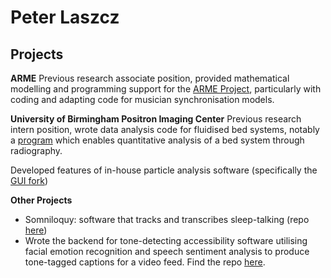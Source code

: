 # Peter Laszcz

## Projects
**ARME**
Previous research associate position, provided mathematical modelling and programming support for the [ARME Project](https://github.com/arme-project), particularly with coding and adapting code for musician synchronisation models.

**University of Birmingham Positron Imaging Center**
Previous research intern position, wrote data analysis code for fluidised bed systems, notably a [program](https://peter-laszcz.github.io/writeup.pdf) which enables quantitative analysis of a bed system through radiography.

Developed features of in-house particle analysis software (specifically the [GUI fork](https://github.com/dwerner95/up4-GUI))

**Other Projects**

- Somniloquy: software that tracks and transcribes sleep-talking (repo [here](https://github.com/Peter-Laszcz/Somniloquy-Python))
- Wrote the backend for tone-detecting accessibility software utilising facial emotion recognition and speech sentiment analysis to produce tone-tagged captions for a video feed. Find the repo [here](https://github.com/SaltOfSpencer/Joke-Light).

